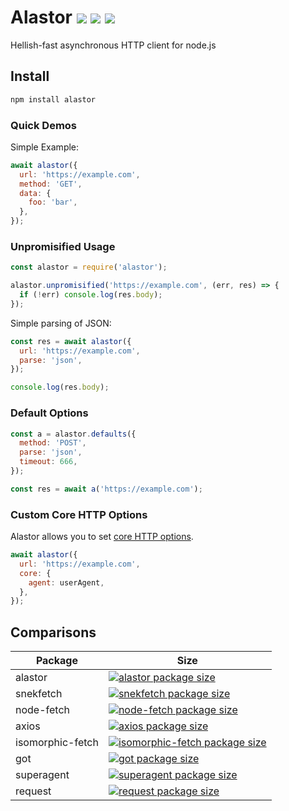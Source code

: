 # Alastor <img src="https://badgen.net/npm/v/alastor?color=red&style=flat"> <img src="https://badgen.net/npm/dt/alastor?color=red&style=flat"> <img src="https://badgen.net/david/dep/aidenybai/alastor?color=red&style=flat">

Hellish-fast asynchronous HTTP client for node.js

## Install

```bash
npm install alastor
```

### Quick Demos

Simple Example:

```js
await alastor({
  url: 'https://example.com',
  method: 'GET',
  data: {
    foo: 'bar',
  },
});
```

### Unpromisified Usage

```js
const alastor = require('alastor');

alastor.unpromisified('https://example.com', (err, res) => {
  if (!err) console.log(res.body);
});
```

Simple parsing of JSON:

```js
const res = await alastor({
  url: 'https://example.com',
  parse: 'json',
});

console.log(res.body);
```

### Default Options

```js
const a = alastor.defaults({
  method: 'POST',
  parse: 'json',
  timeout: 666,
});

const res = await a('https://example.com');
```

### Custom Core HTTP Options

Alastor allows you to set [core HTTP options](https://nodejs.org/api/http.html#http_http_request_url_options_callback).

```js
await alastor({
  url: 'https://example.com',
  core: {
    agent: userAgent,
  },
});
```

## Comparisons

| Package          | Size                                                                                                                                              |
| ---------------- | ------------------------------------------------------------------------------------------------------------------------------------------------- |
| alastor          | [![alastor package size](https://packagephobia.now.sh/badge?p=alastor)](https://packagephobia.now.sh/result?p=alastor)                            |
| snekfetch        | [![snekfetch package size](https://packagephobia.now.sh/badge?p=snekfetch)](https://packagephobia.now.sh/result?p=snekfetch)                      |
| node-fetch       | [![node-fetch package size](https://packagephobia.now.sh/badge?p=node-fetch)](https://packagephobia.now.sh/result?p=node-fetch)                   |  |
| axios            | [![axios package size](https://packagephobia.now.sh/badge?p=axios)](https://packagephobia.now.sh/result?p=axios)                                  |
| isomorphic-fetch | [![isomorphic-fetch package size](https://packagephobia.now.sh/badge?p=isomorphic-fetch)](https://packagephobia.now.sh/result?p=isomorphic-fetch) |
| got              | [![got package size](https://packagephobia.now.sh/badge?p=got)](https://packagephobia.now.sh/result?p=got)                                        |
| superagent       | [![superagent package size](https://packagephobia.now.sh/badge?p=superagent)](https://packagephobia.now.sh/result?p=superagent)                   |
| request          | [![request package size](https://packagephobia.now.sh/badge?p=request)](https://packagephobia.now.sh/result?p=request)                            |
